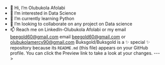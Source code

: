 - 👋 Hi, I’m Olubukola Afolabi 
- 👀 I’m interested in Data Science
- 🌱 I’m currently learning Python
- 💞️ I’m looking to collaborate on any project on Data science
- 📫 Reach me on LinkedIn-Olubukola Afolabi or my email beegold60@gmail.com 
email beegold60@gmail.com or olubukolamercy90@gmail.com 
Buksgold/Buksgold is a ✨ special ✨ repository because its `README.md` (this file) appears on your GitHub profile.
You can click the Preview link to take a look at your changes.
--->
